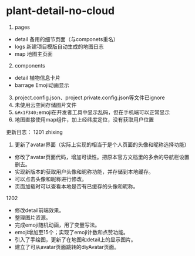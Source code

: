 # plant-detail-no-cloud
1. pages
  - detail 备用的细节页面（与componets重名）
  - logs 新建项目模版自动生成的地图日志
  - map 地图主页面
2. components
  - detail 植物信息卡片
  - barrage Emoji动画显示
3. project.config.json、project.private.config.json等文件已ignore
4. 未使用云空间存储图片文件
5. `&#x1F340;`emoji在开发者工具中显示乱码，但在手机端可以正常显示
6. 地图直接使用map组件，加上经纬度定位，没有获取用户位置

更新日志：
1201 zhixing
1. 更新了avatar界面（实际上实现的相当于是个人页面的头像和昵称选择功能）
  - 修改了avatar页面代码，增加可读性。把原本官方文档里的多余的导航栏设置删去。
  - 实现新版本的获取用户头像和昵称功能，并存储到本地缓存。
  - 可以点击头像和昵称进行修改。
  - 页面加载时可以查看本地是否有已缓存的头像和昵称。

  1202
  - 修改detail前端效果。
  - 整理图片资源。
  - 完成emoji随机动画，用了变量写法。
  - emoji增加至15个；实现了emoji计数和点赞功能。
  - 引入了手绘图，更新了在地图和detail上的显示图片。
  - 建立了可从avatar页面跳转的diyAvatar页面。
        